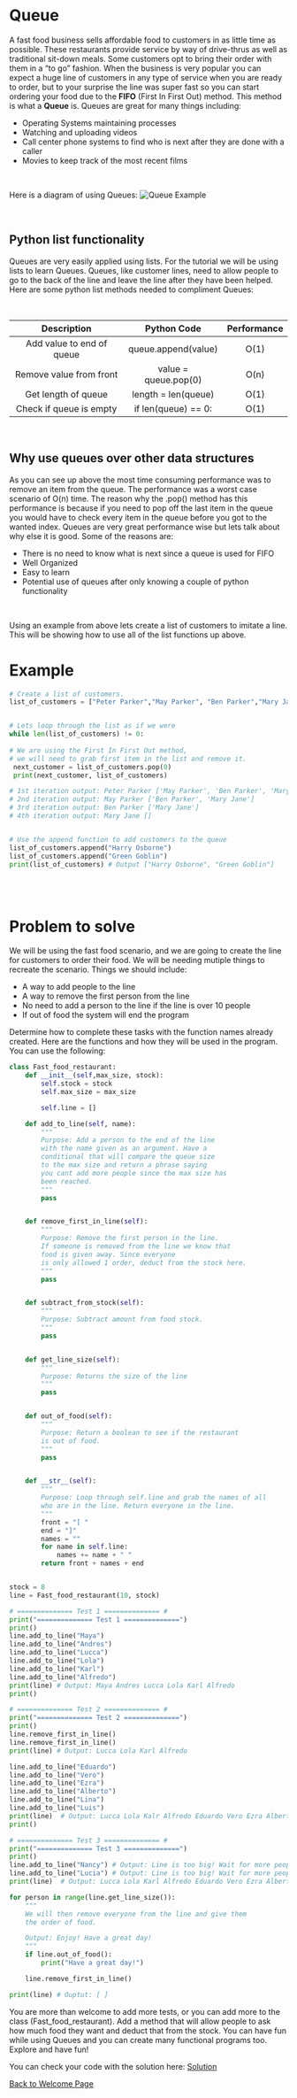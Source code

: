 # Queue
A fast food business sells affordable food to customers in as little time as possible. These restaurants provide service by way of drive-thrus as well as traditional sit-down meals. Some customers opt to bring their order with them in a “to go” fashion. When the business is very popular you can expect a huge line of customers in any type of service when you are ready to order, but to your surprise the line was super fast so you can start ordering your food due to the **FIFO** (First In First Out) method. This method is what a **Queue** is. Queues are great for many things including:

* Operating Systems maintaining processes
* Watching and uploading videos
* Call center phone systems to find who is next after they are done with a caller
* Movies to keep track of the most recent films

<br>

Here is a diagram of using Queues:
![Queue Example](Images/QueueExample.png)

<br>

## Python list functionality
Queues are very easily applied using lists. For the tutorial we will be using lists to learn Queues. Queues, like customer lines, need to allow people to go to the back of the line and leave the line after they have been helped. Here are some python list methods needed to compliment Queues:

<br>

|       Description         |      Python Code      |     Performance     | 
|      :-----------:        |     :------------:    |     :-----------:   |
|Add value to end of queue  |  queue.append(value)  |         O(1)        |
|Remove value from front    | value = queue.pop(0)  |         O(n)        |
|Get length of queue        |  length = len(queue)  |         O(1)        |
|Check if queue is empty    | if len(queue) == 0:   |         O(1)        |

<br>

## Why use queues over other data structures
As you can see up above the most time consuming performance was to remove an item from the queue. The performance was a worst case scenario of O(n) time. The reason why the .pop() method has this performance is because if you need to pop off the last item in the queue you would have to check every item in the queue before you got to the wanted index. Queues are very great performance wise but lets talk about why else it is good. Some of the reasons are:

* There is no need to know what is next since a queue is used for FIFO
* Well Organized
* Easy to learn
* Potential use of queues after only knowing a couple of python functionality

<br>

Using an example from above lets create a list of customers to imitate a line. This will be showing how to use all of the list functions up above.

# Example

```python
# Create a list of customers.
list_of_customers = ["Peter Parker","May Parker", "Ben Parker","Mary Jane"]


# Lets loop through the list as if we were 
while len(list_of_customers) != 0:
    
# We are using the First In First Out method,
# we will need to grab first item in the list and remove it.
 next_customer = list_of_customers.pop(0)
 print(next_customer, list_of_customers) 

# 1st iteration output: Peter Parker ['May Parker', 'Ben Parker', 'Mary Jane']
# 2nd iteration output: May Parker ['Ben Parker', 'Mary Jane']
# 3rd iteration output: Ben Parker ['Mary Jane']
# 4th iteration output: Mary Jane []


# Use the append function to add customers to the queue
list_of_customers.append("Harry Osborne")
list_of_customers.append("Green Goblin") 
print(list_of_customers) # Output ["Harry Osborne", "Green Goblin"]
```
<br>
<br>

# Problem to solve
We will be using the fast food scenario, and we are going to create the line for customers to order their food. We will be needing  mutiple things to recreate the scenario. Things we should include:
* A way to add people to the line
* A way to remove the first person from the line
* No need to add a person to the line if the line is over 10 people
* If out of food the system will end the program


Determine how to complete these tasks with the function names already created. Here are the functions and how they will be used in the program. You can use the following:

``` python
class Fast_food_restaurant:
    def __init__(self,max_size, stock):
        self.stock = stock
        self.max_size = max_size

        self.line = []

    def add_to_line(self, name):
        """
        Purpose: Add a person to the end of the line
        with the name given as an argument. Have a 
        conditional that will compare the queue size
        to the max size and return a phrase saying
        you cant add more people since the max size has
        been reached.
        """
        pass


    def remove_first_in_line(self):
        """
        Purpose: Remove the first person in the line.
        If someone is removed from the line we know that
        food is given away. Since everyone
        is only allowed 1 order, deduct from the stock here.
        """
        pass


    def subtract_from_stock(self):
        """
        Purpose: Subtract amount from food stock.
        """
        pass


    def get_line_size(self):
        """
        Purpose: Returns the size of the line
        """
        pass


    def out_of_food(self):
        """
        Purpose: Return a boolean to see if the restaurant
        is out of food.
        """
        pass


    def __str__(self):
        """
        Purpose: Loop through self.line and grab the names of all
        who are in the line. Return everyone in the line.
        """
        front = "[ "
        end = "]"
        names = ""
        for name in self.line:
            names += name + " "
        return front + names + end


stock = 8
line = Fast_food_restaurant(10, stock)

# ============== Test 1 ============== #
print("============== Test 1 ==============")
print()
line.add_to_line("Maya") 
line.add_to_line("Andres")
line.add_to_line("Lucca")
line.add_to_line("Lola")
line.add_to_line("Karl")
line.add_to_line("Alfredo")
print(line) # Output: Maya Andres Lucca Lola Karl Alfredo
print()

# ============== Test 2 ============== #
print("============== Test 2 ==============")
print()
line.remove_first_in_line()
line.remove_first_in_line()
print(line) # Output: Lucca Lola Karl Alfredo

line.add_to_line("Eduardo")
line.add_to_line("Vero")
line.add_to_line("Ezra")
line.add_to_line("Alberto")
line.add_to_line("Lina")
line.add_to_line("Luis")
print(line)  # Output: Lucca Lola Kalr Alfredo Eduardo Vero Ezra Alberto Lina Luis
print()

# ============== Test 3 ============== #
print("============== Test 3 ==============")
print()
line.add_to_line("Nancy") # Output: Line is too big! Wait for more people to leave.
line.add_to_line("Lucia") # Output: Line is too big! Wait for more people to leave.
print(line)  # Output: Lucca Lola Karl Alfredo Eduardo Vero Ezra Alberto Lina Luis

for person in range(line.get_line_size()):
    """
    We will then remove everyone from the line and give them
    the order of food. 

    Output: Enjoy! Have a great day!
    """
    if line.out_of_food():
        print("Have a great day!")

    line.remove_first_in_line()

print(line) # Ouptut: [ ]
``` 
You are more than welcome to  add more tests, or you can add more to the class (Fast_food_restaurant). Add a method that will allow people to ask how much food they want and deduct that from the stock. You can have fun while using Queues and you can create many functional programs too. Explore and have fun!


You can check your code with the solution here: [Solution](Solution_Code/Queue_solution.py)

[Back to Welcome Page](Welcome.md)
